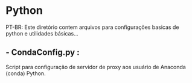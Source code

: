 <h1> Python </h1>
PT-BR: Este diretório contem arquivos para configurações basicas de python e utilidades básicas...

<h2>- CondaConfig.py :</h2> Script para configuração de servidor de proxy aos usuário de Anaconda (conda) Python.
